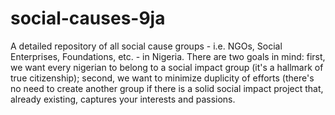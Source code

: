 # social-causes-9ja
A detailed repository of all social cause groups - i.e. NGOs, Social Enterprises, Foundations, etc. - in Nigeria. There are two goals in mind: first, we want every nigerian to belong to a social impact group (it's a hallmark of true citizenship); second, we want to minimize duplicity of efforts (there's no need to create another group if there is a solid social impact project that, already existing, captures your interests and passions.
